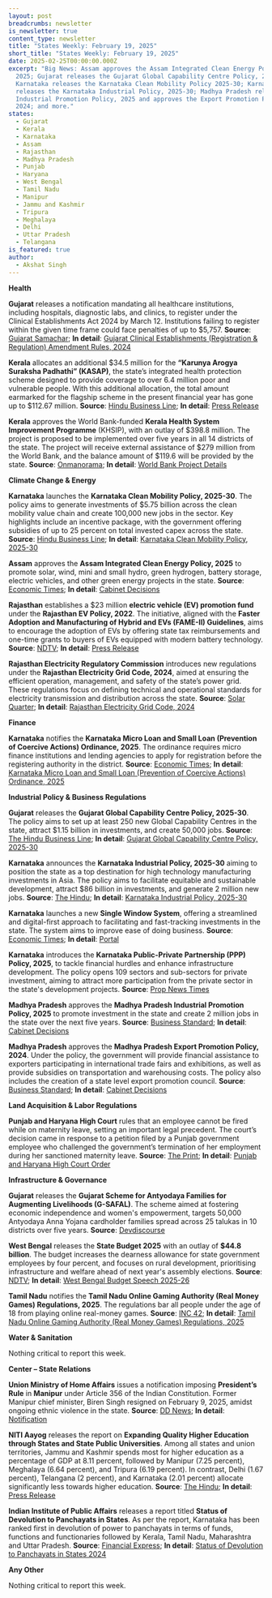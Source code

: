 ```yaml
---
layout: post
breadcrumbs: newsletter
is_newsletter: true
content_type: newsletter
title: "States Weekly: February 19, 2025"
short_title: "States Weekly: February 19, 2025"
date: 2025-02-25T00:00:00.000Z
excerpt: "Big News: Assam approves the Assam Integrated Clean Energy Policy
  2025; Gujarat releases the Gujarat Global Capability Centre Policy, 2025-30;
  Karnataka releases the Karnataka Clean Mobility Policy 2025-30; Karnataka
  releases the Karnataka Industrial Policy, 2025-30; Madhya Pradesh releases its
  Industrial Promotion Policy, 2025 and approves the Export Promotion Policy,
  2024; and more."
states:
  - Gujarat
  - Kerala
  - Karnataka
  - Assam
  - Rajasthan
  - Madhya Pradesh
  - Punjab
  - Haryana
  - West Bengal
  - Tamil Nadu
  - Manipur
  - Jammu and Kashmir
  - Tripura
  - Meghalaya
  - Delhi
  - Uttar Pradesh
  - Telangana
is_featured: true
author:
  - Akshat Singh
---
```

**Health**

**Gujarat** releases a notification mandating all healthcare institutions, including hospitals, diagnostic labs, and clinics, to register under the Clinical Establishments Act 2024 by March 12. Institutions failing to register within the given time frame could face penalties of up to $5,757. **Source**: [Gujarat Samachar](https://english.gujaratsamachar.com/news/health/healthcare-institutions-must-register-under-clinical-establishment-act-2024-gujarat-govt); **In detail**: [Gujarat Clinical Establishments (Registration & Regulation) Amendment Rules, 2024](https://acrobat.adobe.com/id/urn:aaid:sc:VA6C2:a2218cbe-45f2-47c0-a3df-9e16e6ecea1a)

**Kerala** allocates an additional $34.5 million for the **“Karunya Arogya Suraksha Padhathi” (KASAP)**, the state’s integrated health protection scheme designed to provide coverage to over 6.4 million poor and vulnerable people. With this additional allocation, the total amount earmarked for the flagship scheme in the present financial year has gone up to $112.67 million. **Source**: [Hindu Business Line](https://www.thehindubusinessline.com/news/national/kerala-govt-allocates-additional-300-crore-for-integrated-healthcare-scheme/article69225765.ece); **In detail**: [Press Release](https://acrobat.adobe.com/id/urn:aaid:sc:VA6C2:ec1787c4-f745-42b4-9e7e-5a66a5d0aaa2)

**Kerala** approves the World Bank-funded **Kerala Health System Improvement Programme** (KHSIP), with an outlay of $398.8 million. The project is proposed to be implemented over five years in all 14 districts of the state. The project will receive external assistance of $279 million from the World Bank, and the balance amount of $119.6 will be provided by the state. **Source**: [Onmanorama](https://www.onmanorama.com/news/kerala/2025/02/12/world-bank-funded-kerala-health-system-revamp-mission-implemented-3464-crore.html); **In detail**: [World Bank Project Details](https://projects.worldbank.org/en/projects-operations/project-detail/P503872)

**Climate Change & Energy**

**Karnataka** launches the **Karnataka Clean Mobility Policy, 2025-30**. The policy aims to generate investments of $5.75 billion across the clean mobility value chain and create 100,000 new jobs in the sector. Key highlights include an incentive package, with the government offering subsidies of up to 25 percent on total invested capex across the state. **Source**: [Hindu Business Line](https://www.thehindubusinessline.com/news/karnataka-unveils-clean-mobility-policy-2025-2030-to-boost-ev-sector-targets-50000-crore-investment-in-clean-mobility/article69218950.ece); **In detail**: [Karnataka Clean Mobility Policy, 2025-30](https://acrobat.adobe.com/id/urn:aaid:sc:VA6C2:a4f3cb19-cc10-4120-a3c0-722fb784d82c)

**Assam** approves the **Assam Integrated Clean Energy Policy, 2025** to promote solar, wind, mini and small hydro, green hydrogen, battery storage, electric vehicles, and other green energy projects in the state. **Source**: [Economic Times](https://energy.economictimes.indiatimes.com/news/renewable/assam-cabinet-approves-mega-industrial-park-new-policy-for-green-energy/118316082); **In detail**: [Cabinet Decisions](https://cm.assam.gov.in/cabinet-decisions-details?articleId=646351)

**Rajasthan** establishes a $23 million **electric vehicle (EV) promotion fund** under the **Rajasthan EV Policy, 2022**. The initiative, aligned with the **Faster Adoption and Manufacturing of Hybrid and EVs (FAME-II) Guidelines**, aims to encourage the adoption of EVs by offering state tax reimbursements and one-time grants to buyers of EVs equipped with modern battery technology. **Source**: [NDTV](https://www.ndtv.com/auto/rajasthan-govt-announces-200-crore-subsidy-for-electric-vehicles-7687056); **In detail**: [Press Release](https://acrobat.adobe.com/id/urn:aaid:sc:VA6C2:d17274e2-765e-44ef-8158-50f9dfd76ec0)

**Rajasthan Electricity Regulatory Commission** introduces new regulations under the **Rajasthan Electricity Grid Code, 2024**, aimed at ensuring the efficient operation, management, and safety of the state’s power grid. These regulations focus on defining technical and operational standards for electricity transmission and distribution across the state. **Source**: [Solar Quarter](https://solarquarter.com/2025/02/11/rerc-introduces-rajasthan-electricity-grid-code-2024-regulations-to-strengthen-power-infrastructure/); **In detail**: [Rajasthan Electricity Grid Code, 2024](https://acrobat.adobe.com/id/urn:aaid:sc:VA6C2:7fb1bf57-fa49-46db-bd22-80e04816921b)

**Finance**

**Karnataka** notifies the **Karnataka Micro Loan and Small Loan (Prevention of Coercive Actions) Ordinance, 2025**. The ordinance requires micro finance institutions and lending agencies to apply for registration before the registering authority in the district. **Source**: [Economic Times](https://economictimes.indiatimes.com/news/india/karnataka-mfi-ordinance-new-law-imposes-tough-conditions-for-mfis-to-operate-coercive-loan-recover-will-invite-fine-jail-term/articleshow/118184333.cms); **In detail**: [Karnataka Micro Loan and Small Loan (Prevention of Coercive Actions) Ordinance, 2025](https://acrobat.adobe.com/id/urn:aaid:sc:VA6C2:e48e6368-d4be-426e-8e6d-24166c46a450)

**Industrial Policy & Business Regulations**  

**Gujarat** releases the **Gujarat Global Capability Centre Policy, 2025-30**. The policy aims to set up at least 250 new Global Capability Centres in the state, attract $1.15 billion in investments, and create 50,000 jobs. **Source**: [The Hindu Business Line](https://www.thehindubusinessline.com/news/national/gujarat-government-unveils-policy-for-setting-up-250-new-global-capability-centres/article69205766.ece); **In detail**: [Gujarat Global Capability Centre Policy, 2025-30](https://acrobat.adobe.com/id/urn:aaid:sc:VA6C2:07574df7-8f2c-4f50-8f24-d29a278e5b53)

**Karnataka** announces the **Karnataka Industrial Policy, 2025-30** aiming to position the state as a top destination for high technology manufacturing investments in Asia. The policy aims to facilitate equitable and sustainable development, attract $86 billion in investments, and generate 2 million new jobs. **Source**: [The Hindu](https://www.thehindu.com/news/national/karnataka/karnataka-unveils-new-industrial-policy-to-attract-75-lakh-cr-create-20-lakh-new-jobs/article69208147.ece); **In detail**: [Karnataka Industrial Policy, 2025-30](https://acrobat.adobe.com/id/urn:aaid:sc:VA6C2:4ffd4575-2a17-466c-845f-b95d62381c29)

**Karnataka** launches a new **Single Window System**, offering a streamlined and digital-first approach to facilitating and fast-tracking investments in the state. The system aims to improve ease of doing business. **Source**: [Economic Times](https://economictimes.indiatimes.com/news/india/karnataka-govt-launches-new-single-window-system-at-invest-karnataka-2025/articleshow/118177121.cms); **In detail**: [Portal](https://urldefense.com/v3/__https:/investkarnataka.co.in/features-of-single-window-system/__;!!KRhing!aFaNG0OogZ20_VLO73Z0sLQEGAyS-HwFvAuRpfWpYMfEQUt0FsK3NxfvaGFajOd7y6L9H_4R4f_IliSJUWvt$)

**Karnataka** introduces the **Karnataka Public-Private Partnership (PPP) Policy, 2025**, to tackle financial hurdles and enhance infrastructure development. The policy opens 109 sectors and sub-sectors for private investment, aiming to attract more participation from the private sector in the state's development projects. **Source**: [Prop News Times](https://propnewstime.com/getdetailsStories/MTQ5Mzc=/karnataka-unveils-new-ppp-policy-to-boost-infrastructure-and-private-investment)

**Madhya Pradesh** approves the **Madhya Pradesh Industrial Promotion Policy, 2025** to promote investment in the state and create 2 million jobs in the state over the next five years. **Source**: [Business Standard](https://www.business-standard.com/india-news/before-gis-mp-releases-key-policies-including-industrial-and-export-policy-125021101962_1.html); **In detail**: [Cabinet Decisions](https://www.mpinfo.org/Home/TodaysNews?newsid=20250211N310&fontname=FontEnglish&LocID=32&pubdate=02/11/2025)

**Madhya Pradesh** approves the **Madhya Pradesh Export Promotion Policy, 2024**. Under the policy, the government will provide financial assistance to exporters participating in international trade fairs and exhibitions, as well as provide subsidies on transportation and warehousing costs. The policy also includes the creation of a state level export promotion council. **Source**: [Business Standard](https://www.business-standard.com/india-news/before-gis-mp-releases-key-policies-including-industrial-and-export-policy-125021101962_1.html); **In detail**: [Cabinet Decisions](https://www.mpinfo.org/Home/TodaysNews?newsid=20250211N310&fontname=FontEnglish&LocID=32&pubdate=02/11/2025)

**Land Acquisition & Labor Regulations**  

**Punjab and Haryana High Court** rules that an employee cannot be fired while on maternity leave, setting an important legal precedent. The court’s decision came in response to a petition filed by a Punjab government employee who challenged the government’s termination of her employment during her sanctioned maternity leave. **Source**: [The Print](https://theprint.in/judiciary/punjab-and-haryana-hc-rules-that-an-employee-cannot-be-fired-while-on-maternity-leave/2495415/); **In detail**: [Punjab and Haryana High Court Order](https://acrobat.adobe.com/id/urn:aaid:sc:VA6C2:7325a839-c41c-4dfc-a8b8-152e1f5d5c00)

**Infrastructure & Governance**

**Gujarat** releases the **Gujarat Scheme for Antyodaya Families for Augmenting Livelihoods (G-SAFAL)**. The scheme aimed at fostering economic independence and women's empowerment, targets 50,000 Antyodaya Anna Yojana cardholder families spread across 25 talukas in 10 districts over five years. **Source**: [Devdiscourse](https://www.devdiscourse.com/article/headlines/3264950-gujarats-g-safal-initiative-a-new-dawn-for-antyodaya-families)

**West Bengal** releases the **State Budget 2025** with an outlay of **$44.8 billion**. The budget increases the dearness allowance for state government employees by four percent, and focuses on rural development, prioritising infrastructure and welfare ahead of next year's assembly elections. **Source**: [NDTV](https://www.ndtv.com/india-news/west-bengal-government-tables-rs-3-89-lakh-crore-budget-in-pre-poll-year-7696860); **In detail**: [West Bengal Budget Speech 2025-26](https://finance.wb.gov.in/writereaddata/Budget_Speech/2025_English.pdf)

**Tamil Nadu** notifies the **Tamil Nadu Online Gaming Authority (Real Money Games) Regulations, 2025**. The regulations bar all people under the age of 18 from playing online real-money games. **Source**: [INC 42](https://inc42.com/buzz/tn-notifies-new-rules-banning-real-money-gaming-for-minors/); **In detail**: [Tamil Nadu Online Gaming Authority (Real Money Games) Regulations, 2025](https://acrobat.adobe.com/id/urn:aaid:sc:VA6C2:2e32d55c-62c5-4197-aaa2-346d38defb7f)

**Water & Sanitation**

Nothing critical to report this week.

**Center – State Relations**

**Union Ministry of Home Affairs** issues a notification imposing **President’s Rule** in **Manipur** under Article 356 of the Indian Constitution. Former Manipur chief minister, Biren Singh resigned on February 9, 2025, amidst ongoing ethnic violence in the state. **Source**: [DD News](https://ddnews.gov.in/en/presidents-rule-imposed-in-manipur/); **In detail**: [Notification](https://acrobat.adobe.com/id/urn:aaid:sc:VA6C2:8c692bbd-af03-43d1-aa97-e3547cc636c1)

**NITI Aayog** releases the report on **Expanding Quality Higher Education through States and State Public Universities**. Among all states and union territories, Jammu and Kashmir spends most for higher education as a percentage of GDP at 8.11 percent, followed by Manipur (7.25 percent), Meghalaya (6.64 percent), and Tripura (6.19 percent). In contrast, Delhi (1.67 percent), Telangana (2 percent), and Karnataka (2.01 percent) allocate significantly less towards higher education. **Source**: [The Hindu](https://www.thehindu.com/education/niti-aayog-report-seeks-more-public-funding-for-higher-education/article69203943.ece); **In detail**: [Press Release](https://pib.gov.in/PressReleasePage.aspx?PRID=2101510)

**Indian Institute of Public Affairs** releases a report titled **Status of Devolution to Panchayats in States**. As per the report, Karnataka has been ranked first in devolution of power to panchayats in terms of funds, functions and functionaries followed by Kerala, Tamil Nadu, Maharashtra and Uttar Pradesh. **Source**: [Financial Express](https://www.financialexpress.com/india-news/karnataka-tops-in-transfer-of-funds-power-to-panchayats/3748653/); **In detail**: [Status of Devolution to Panchayats in States 2024](https://static.pib.gov.in/WriteReadData/specificdocs/documents/2025/feb/doc2025213501801.pdf)

**Any Other**

Nothing critical to report this week.
